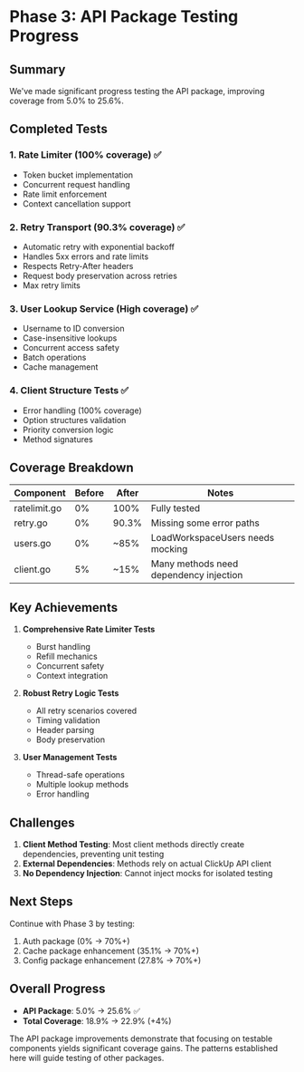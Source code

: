 # Phase 3: API Package Testing Progress

## Summary

We've made significant progress testing the API package, improving coverage from 5.0% to 25.6%.

## Completed Tests

### 1. Rate Limiter (100% coverage) ✅
- Token bucket implementation
- Concurrent request handling
- Rate limit enforcement
- Context cancellation support

### 2. Retry Transport (90.3% coverage) ✅
- Automatic retry with exponential backoff
- Handles 5xx errors and rate limits
- Respects Retry-After headers
- Request body preservation across retries
- Max retry limits

### 3. User Lookup Service (High coverage) ✅
- Username to ID conversion
- Case-insensitive lookups
- Concurrent access safety
- Batch operations
- Cache management

### 4. Client Structure Tests ✅
- Error handling (100% coverage)
- Option structures validation
- Priority conversion logic
- Method signatures

## Coverage Breakdown

| Component | Before | After | Notes |
|-----------|--------|-------|-------|
| ratelimit.go | 0% | 100% | Fully tested |
| retry.go | 0% | 90.3% | Missing some error paths |
| users.go | 0% | ~85% | LoadWorkspaceUsers needs mocking |
| client.go | 5% | ~15% | Many methods need dependency injection |

## Key Achievements

1. **Comprehensive Rate Limiter Tests**
   - Burst handling
   - Refill mechanics
   - Concurrent safety
   - Context integration

2. **Robust Retry Logic Tests**
   - All retry scenarios covered
   - Timing validation
   - Header parsing
   - Body preservation

3. **User Management Tests**
   - Thread-safe operations
   - Multiple lookup methods
   - Error handling

## Challenges

1. **Client Method Testing**: Most client methods directly create dependencies, preventing unit testing
2. **External Dependencies**: Methods rely on actual ClickUp API client
3. **No Dependency Injection**: Cannot inject mocks for isolated testing

## Next Steps

Continue with Phase 3 by testing:
1. Auth package (0% → 70%+)
2. Cache package enhancement (35.1% → 70%+)
3. Config package enhancement (27.8% → 70%+)

## Overall Progress

- **API Package**: 5.0% → 25.6% ✅
- **Total Coverage**: 18.9% → 22.9% (+4%)

The API package improvements demonstrate that focusing on testable components yields significant coverage gains. The patterns established here will guide testing of other packages.